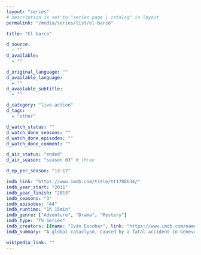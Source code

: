 ```yaml
---
layout: "series"
# description is set to "series page | catalog" in layout
permalink: "/media/series/list/el-barco"

title: "El barco"

d_source:
  - ""
d_available:
  - ""

d_original_language: ""
d_available_language:
  - ""
d_available_subtitle:
  - ""

d_category: "live-action"
d_tags:
  - "other"

d_watch_status: ""
d_watch_done_seasons: ""
d_watch_done_episodes: ""
d_watch_done_comment: ""

d_air_status: "ended"
d_air_season: "season 03" # three

d_ep_per_season: "13-17"

imdb_link: "https://www.imdb.com/title/tt1788634/"
imdb_year_start: "2011"
imdb_year_finish: "2013"
imdb_seasons: "3"
imdb_episodes: "44"
imdb_runtime: "1h 15min"
imdb_genre: ["Adventure", "Drama", "Mystery"]
imdb_type: "TV Series"
imdb_creators: [{name: "Iván Escobar", link: "https://www.imdb.com/name/nm2049884/"}, {name: "Álex Pina", link: "https://www.imdb.com/name/nm1210565/"}]
imdb_summary: "A global cataclysm, caused by a fatal accident in Geneva (Switzerland) during the implementation of the particle accelerator will lead to crew of vessel-school Estrella Polar to live the adventure of their lives."

wikipedia_link: ""
---
```

